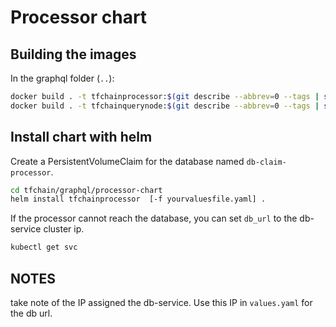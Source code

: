 # Processor chart

## Building the images

In the graphql folder (`..`):

```sh
docker build . -t tfchainprocessor:$(git describe --abbrev=0 --tags | sed 's/^v//') -f docker/Dockerfile.processor
docker build . -t tfchainquerynode:$(git describe --abbrev=0 --tags | sed 's/^v//') -f docker/Dockerfile.query-node
```

## Install chart with helm

Create a PersistentVolumeClaim for the database named `db-claim-processor`.

```sh
cd tfchain/graphql/processor-chart
helm install tfchainprocessor  [-f yourvaluesfile.yaml] .
```

If the processor cannot reach the database, you can set `db_url` to the db-service cluster ip.

```sh
kubectl get svc
```

## NOTES

take note of the IP assigned the db-service. Use this IP in `values.yaml` for the db url.
